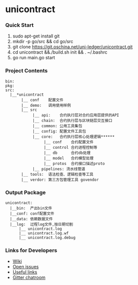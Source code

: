# unicontract

### Quick Start
1. sudo apt-get install git
2. mkdir -p go/src && cd go/src
2. git clone https://git.oschina.net/uni-ledger/unicontract.git
4. cd unicontract &&./build.sh init && . ~/.bashrc
5. go run main.go start

### Project Contents
```
bin:
pkg:
src:
  |__*unicontract
       |__ conf    配置文件
       |__ demo:   调用使用样例
       |__ src
            |__ api:    合约执行层对合约应用层提供的API
            |__ chain:  合约执行层与区块链层交互接口
            |__ common: 公用工具集包
            |__ config: 配置文件工具包
            |__ core:   合约执行层核心处理逻辑******
                 |__ conf    合约配置文件
                 |__ control 合约进程控制等
                 |__ db      合约db处理
                 |__ model   合约模型处理
                 |__ protos  合约接口描述proto
            |__ pipelines: 流水线管道
       |__ tools:  语法检查、逻辑检查等工具
       |__ verdor: 第三方包管理工具 govendor
```

### Output Package
```
unicontract:
  |__bin:  产出bin文件
  |__conf: conf配置文件
  |__data: 依赖数据文件
  |__log:  过程log文件,按日期切割
      |__ unicontract.log
      |__ unicontract.log.wf
      |__ unicontract.log.debug
```

### Links for Developers
- [Wiki](http://git.oschina.net/uni-ledger/unicontract/wikis/home)
- [Open issues](http://git.oschina.net/uni-ledger/unicontract/issues)
- [Useful links](http://git.oschina.net/uni-ledger/unicontract/issues/6)
- [Gitter chatroom](https://gitter.im/uni-ledger/unicontract)